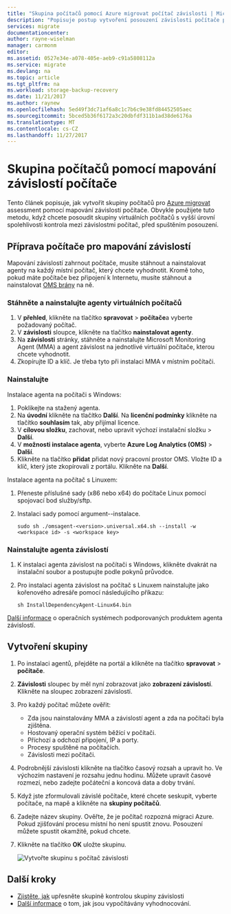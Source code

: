 ```yaml
---
title: "Skupina počítačů pomocí Azure migrovat počítač závislosti | Microsoft Docs"
description: "Popisuje postup vytvoření posouzení závislosti počítače pomocí služby Azure migrovat."
services: migrate
documentationcenter: 
author: rayne-wiselman
manager: carmonm
editor: 
ms.assetid: 0527e34e-a078-405e-aeb9-c91a5808112a
ms.service: migrate
ms.devlang: na
ms.topic: article
ms.tgt_pltfrm: na
ms.workload: storage-backup-recovery
ms.date: 11/21/2017
ms.author: raynew
ms.openlocfilehash: 5ed49f3dc71af6a8c1c7b6c9e38fd84452505aec
ms.sourcegitcommit: 5bced5b36f6172a3c20dbfdf311b1ad38de6176a
ms.translationtype: MT
ms.contentlocale: cs-CZ
ms.lasthandoff: 11/27/2017
---
```

# <a name="group-machines-using-machine-dependency-mapping"></a>Skupina počítačů pomocí mapování závislostí počítače

Tento článek popisuje, jak vytvořit skupiny počítačů pro [Azure migrovat](migrate-overview.md) assessment pomocí mapování závislostí počítače. Obvykle použijete tuto metodu, když chcete posoudit skupiny virtuálních počítačů s vyšší úrovní spolehlivosti kontrola mezi závislostmi počítač, před spuštěním posouzení.



## <a name="prepare-machines-for-dependency-mapping"></a>Příprava počítače pro mapování závislostí
Mapování závislostí zahrnout počítače, musíte stáhnout a nainstalovat agenty na každý místní počítač, který chcete vyhodnotit. Kromě toho, pokud máte počítače bez připojení k Internetu, musíte stáhnout a nainstalovat [OMS brány](../log-analytics/log-analytics-oms-gateway.md) na ně.

### <a name="download-and-install-the-vm-agents"></a>Stáhněte a nainstalujte agenty virtuálních počítačů
1. V **přehled**, klikněte na tlačítko **spravovat** > **počítače**a vyberte požadovaný počítač.
2. V **závislosti** sloupce, klikněte na tlačítko **nainstalovat agenty**. 
3. Na **závislosti** stránky, stáhněte a nainstalujte Microsoft Monitoring Agent (MMA) a agent závislost na jednotlivé virtuální počítače, kterou chcete vyhodnotit.
4. Zkopírujte ID a klíč. Je třeba tyto při instalaci MMA v místním počítači.

### <a name="install-the-mma"></a>Nainstalujte

Instalace agenta na počítači s Windows:

1. Poklikejte na stažený agenta.
2. Na **úvodní** klikněte na tlačítko **Další**. Na **licenční podmínky** klikněte na tlačítko **souhlasím** tak, aby přijímal licence.
3. V **cílovou složku**, zachovat, nebo upravit výchozí instalační složku > **Další**. 
4. V **možnosti instalace agenta**, vyberte **Azure Log Analytics (OMS)** > **Další**. 
5. Klikněte na tlačítko **přidat** přidat nový pracovní prostor OMS. Vložte ID a klíč, který jste zkopírovali z portálu. Klikněte na **Další**.


Instalace agenta na počítač s Linuxem:

1. Přeneste příslušné sady (x86 nebo x64) do počítače Linux pomocí spojovací bod služby/sftp.
2. Instalaci sady pomocí argument--instalace.

    ```sudo sh ./omsagent-<version>.universal.x64.sh --install -w <workspace id> -s <workspace key>```


### <a name="install-the-dependency-agent"></a>Nainstalujte agenta závislostí
1. K instalaci agenta závislost na počítači s Windows, klikněte dvakrát na instalační soubor a postupujte podle pokynů průvodce.
2. Pro instalaci agenta závislost na počítač s Linuxem nainstalujte jako kořenového adresáře pomocí následujícího příkazu:

    ```sh InstallDependencyAgent-Linux64.bin```

[Další informace](../operations-management-suite/operations-management-suite-service-map-configure.md#supported-operating-systems) o operačních systémech podporovaných produktem agenta závislostí. 

## <a name="create-a-group"></a>Vytvoření skupiny

1. Po instalaci agentů, přejděte na portál a klikněte na tlačítko **spravovat** > **počítače**.
2. **Závislosti** sloupec by měl nyní zobrazovat jako **zobrazení závislostí**. Klikněte na sloupec zobrazení závislostí.
3. Pro každý počítač můžete ověřit:
    - Zda jsou nainstalovány MMA a závislostí agent a zda na počítači byla zjištěna.
    - Hostovaný operační systém běžící v počítači.
    - Příchozí a odchozí připojení, IP a porty.
    - Procesy spuštěné na počítačích.
    - Závislosti mezi počítači.

4. Podrobnější závislosti klikněte na tlačítko časový rozsah a upravit ho. Ve výchozím nastavení je rozsahu jednu hodinu. Můžete upravit časové rozmezí, nebo zadejte počáteční a koncová data a doby trvání.
5. Když jste zformulovali závislé počítače, které chcete seskupit, vyberte počítače, na mapě a klikněte na **skupiny počítačů**.
6. Zadejte název skupiny. Ověřte, že je počítač rozpozná migraci Azure. Pokud zjišťování procesu místní ho není spustit znovu. Posouzení můžete spustit okamžitě, pokud chcete.
7. Klikněte na tlačítko **OK** uložte skupinu.

    ![Vytvořte skupinu s počítač závislosti](./media/how-to-create-group-machine-dependencies/create-group.png)

## <a name="next-steps"></a>Další kroky

- [Zjistěte, jak](how-to-create-group-dependencies.md) upřesněte skupině kontrolou skupiny závislosti
- [Další informace](concepts-assessment-calculation.md) o tom, jak jsou vypočítávány vyhodnocování.
